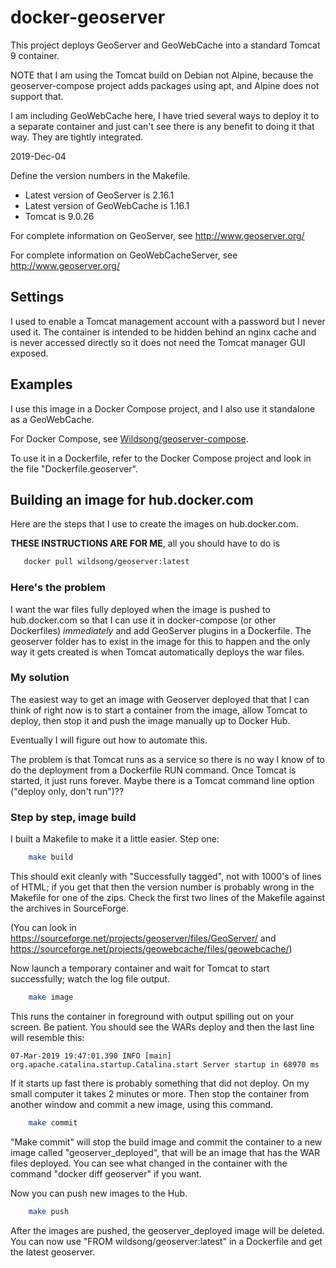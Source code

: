 # docker-geoserver

This project deploys GeoServer and GeoWebCache into 
a standard Tomcat 9 container.

NOTE that I am using the Tomcat build on Debian not Alpine,
because the geoserver-compose project adds packages using apt,
and Alpine does not support that.

I am including GeoWebCache here, I have tried several ways
to deploy it to a separate container and just can't see there is
any benefit to doing it that way. They are tightly integrated.

2019-Dec-04

Define the version numbers in the Makefile.

* Latest version of GeoServer is 2.16.1
* Latest version of GeoWebCache is 1.16.1
* Tomcat is 9.0.26

For complete information on GeoServer, see http://www.geoserver.org/

For complete information on GeoWebCacheServer, see http://www.geoserver.org/

## Settings

I used to enable a Tomcat management account with a password but I never used it.
The container is intended to be hidden behind an nginx cache and is never
accessed directly so it does not need the Tomcat manager GUI exposed.

## Examples

I use this image in a Docker Compose project, and I also use it
standalone as a GeoWebCache.

For Docker Compose, see [Wildsong/geoserver-compose](https://github.com/Wildsong/geoserver-compose).

To use it in a Dockerfile, refer to the Docker Compose project and look
in the file "Dockerfile.geoserver".

## Building an image for hub.docker.com

Here are the steps that I use to create the images on hub.docker.com.

**THESE INSTRUCTIONS ARE FOR ME**, all you should have to do is
```bash
   docker pull wildsong/geoserver:latest
```

### Here's the problem

I want the war files fully deployed when the image is pushed to
hub.docker.com so that I can use it in docker-compose (or other
Dockerfiles) *immediately* and add GeoServer plugins in a Dockerfile.
The geoserver folder has to exist in the image for this to happen and
the only way it gets created is when Tomcat automatically deploys the
war files.

### My solution

The easiest way to get an image with Geoserver deployed that that I
can think of right now is to start a container from the image, allow
Tomcat to deploy, then stop it and push the image manually up to
Docker Hub.

Eventually I will figure out how to automate this.

The problem is that Tomcat runs as a service so there is no way I know
of to do the deployment from a Dockerfile RUN command. Once Tomcat is
started, it just runs forever. Maybe there is a Tomcat command line
option ("deploy only, don't run")??

### Step by step, image build

I built a Makefile to make it a little easier. Step one:
```bash
    make build
```

This should exit cleanly with "Successfully tagged", not with 1000's of lines of HTML;
if you get that then the version number is probably wrong in the Makefile for one of the zips.
Check the first two lines of the Makefile against the archives in SourceForge.

(You can look in https://sourceforge.net/projects/geoserver/files/GeoServer/ and
https://sourceforge.net/projects/geowebcache/files/geowebcache/)

Now launch a temporary container and wait for Tomcat to start successfully; watch the log file output.
```bash
    make image
```

This runs the container in foreground with output spilling out on your screen. Be patient.
You should see the WARs deploy and then the last line will resemble this:
```
07-Mar-2019 19:47:01.390 INFO [main] org.apache.catalina.startup.Catalina.start Server startup in 68970 ms
```
If it starts up fast there is probably something that did not deploy. On my small computer
it takes 2 minutes or more. Then stop the container from another window and commit a new image,
using this command.
```bash
    make commit
```

"Make commit" will stop the build image and commit the container to a new image called
"geoserver_deployed", that will be an image that has the WAR files deployed.
You can see what changed in the container with the command "docker diff geoserver" if you want.

Now you can push new images to the Hub.
```bash
    make push
```

After the images are pushed, the geoserver_deployed image will be
deleted.  You can now use "FROM wildsong/geoserver:latest" in a
Dockerfile and get the latest geoserver.

